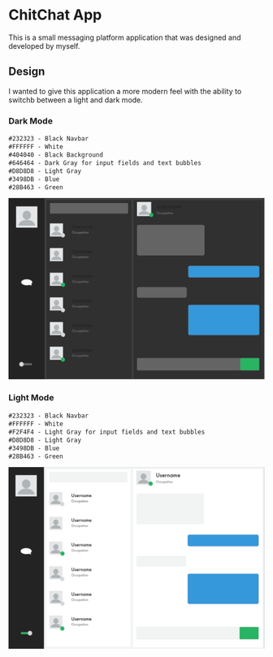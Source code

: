 # ChitChat App

This is a small messaging platform application that was designed and developed by myself.

## Design

I wanted to give this application a more modern feel with the ability to switchb between a light and dark mode.

### Dark Mode

```
#232323 - Black Navbar
#FFFFFF - White
#404040 - Black Background
#646464 - Dark Gray for input fields and text bubbles
#D8D8D8 - Light Gray
#3498DB - Blue
#28B463 - Green
```

![Dark Mode](/assets/darkmode.png)

### Light Mode

```
#232323 - Black Navbar
#FFFFFF - White
#F2F4F4 - Light Gray for input fields and text bubbles
#D8D8D8 - Light Gray
#3498DB - Blue
#28B463 - Green
```

![Light Mode](/assets/lightmode.png)